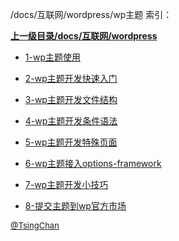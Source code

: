 /docs/互联网/wordpress/wp主题 索引：


**[上一级目录/docs/互联网/wordpress](/docs/互联网/wordpress/index.md)**

- [1-wp主题使用](/docs/互联网/wordpress/wp主题/1-wp主题使用.md)

- [2-wp主题开发快速入门](/docs/互联网/wordpress/wp主题/2-wp主题开发快速入门.md)

- [3-wp主题开发文件结构](/docs/互联网/wordpress/wp主题/3-wp主题开发文件结构.md)

- [4-wp主题开发条件语法](/docs/互联网/wordpress/wp主题/4-wp主题开发条件语法.md)

- [5-wp主题开发特殊页面](/docs/互联网/wordpress/wp主题/5-wp主题开发特殊页面.md)

- [6-wp主题接入options-framework](/docs/互联网/wordpress/wp主题/6-wp主题接入options-framework.md)

- [7-wp主题开发小技巧](/docs/互联网/wordpress/wp主题/7-wp主题开发小技巧.md)

- [8-提交主题到wp官方市场](/docs/互联网/wordpress/wp主题/8-提交主题到wp官方市场.md)


<font size=2 color='grey'> [@TsingChan](https://github.com/tsingchan) </font>